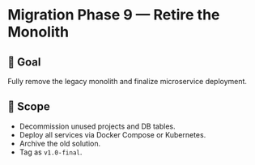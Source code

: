 # Migration Phase 9 — Retire the Monolith

## 🎯 Goal
Fully remove the legacy monolith and finalize microservice deployment.

## 🧩 Scope
- Decommission unused projects and DB tables.
- Deploy all services via Docker Compose or Kubernetes.
- Archive the old solution.
- Tag as `v1.0-final`.
